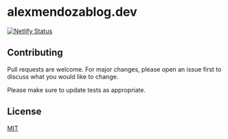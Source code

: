 # alexmendozablog.dev

[![Netlify Status](https://api.netlify.com/api/v1/badges/2a2ccbd9-acaf-4028-9e6c-7f4e650975d2/deploy-status)](https://app.netlify.com/sites/alex-mendoza-blog/deploys)

## Contributing

Pull requests are welcome. For major changes, please open an issue first
to discuss what you would like to change.

Please make sure to update tests as appropriate.

## License

[MIT](/LICENSE)
